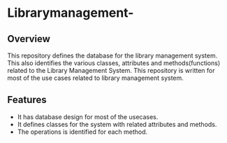 # Librarymanagement-

Overview
----------
This repository defines the database for the library management system. This also identifies the various classes, attributes and methods(functions) related to the Library Management System. This repository is written for most of the use cases related to library management system.

Features
----------
* It has database design for most of the usecases.
* It defines classes for the system with related attributes and methods.
* The operations is identified for each method.


